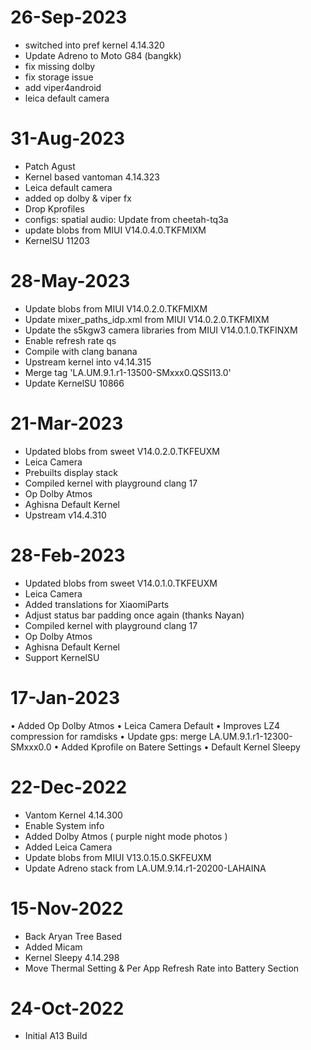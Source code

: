 # 26-Sep-2023
- switched into pref kernel 4.14.320
- Update Adreno to Moto G84 (bangkk)
- fix missing dolby
- fix storage issue
- add viper4android
- leica default camera

# 31-Aug-2023
- Patch Agust
- Kernel based vantoman 4.14.323
- Leica default camera
- added op dolby & viper fx
- Drop Kprofiles
- configs: spatial audio: Update from cheetah-tq3a
- update blobs from MIUI V14.0.4.0.TKFMIXM
- KernelSU 11203

# 28-May-2023
- Update blobs from MIUI V14.0.2.0.TKFMIXM
- Update mixer_paths_idp.xml from MIUI V14.0.2.0.TKFMIXM
- Update the s5kgw3 camera libraries from MIUI V14.0.1.0.TKFINXM
- Enable refresh rate qs
- Compile with clang banana
- Upstream kernel into v4.14.315
- Merge tag 'LA.UM.9.1.r1-13500-SMxxx0.QSSI13.0'
- Update KernelSU 10866

# 21-Mar-2023
- Updated blobs from sweet V14.0.2.0.TKFEUXM
- Leica Camera
- Prebuilts display stack
- Compiled kernel with playground clang 17
- Op Dolby Atmos
- Aghisna Default Kernel
- Upstream v14.4.310

# 28-Feb-2023
* Updated blobs from sweet V14.0.1.0.TKFEUXM
* Leica Camera
* Added translations for XiaomiParts
* Adjust status bar padding once again (thanks Nayan)
* Compiled kernel with playground clang 17
* Op Dolby Atmos
* Aghisna Default Kernel
* Support KernelSU

# 17-Jan-2023
• Added Op Dolby Atmos
• Leica Camera Default
• Improves LZ4 compression for ramdisks
• Update gps: merge LA.UM.9.1.r1-12300-SMxxx0.0
• Added Kprofile on Batere Settings
• Default Kernel Sleepy

# 22-Dec-2022
- Vantom Kernel 4.14.300
- Enable System info
- Added Dolby Atmos ( purple night mode photos )
- Added Leica Camera
- Update blobs from MIUI V13.0.15.0.SKFEUXM
- Update Adreno stack from LA.UM.9.14.r1-20200-LAHAINA

# 15-Nov-2022
- Back Aryan Tree Based
- Added Micam
- Kernel Sleepy 4.14.298
- Move Thermal Setting & Per App Refresh Rate into Battery Section

# 24-Oct-2022
- Initial A13 Build


